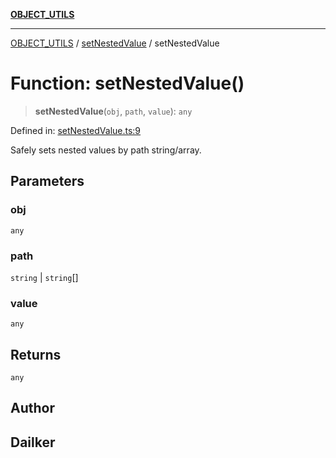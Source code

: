 [**OBJECT_UTILS**](../../README.md)

***

[OBJECT_UTILS](../../README.md) / [setNestedValue](../README.md) / setNestedValue

# Function: setNestedValue()

> **setNestedValue**(`obj`, `path`, `value`): `any`

Defined in: [setNestedValue.ts:9](https://github.com/dailker/everyutil/blob/8aea75a123d1c8f9816646c45d1769cd1efa4eac/src/object/setNestedValue.ts#L9)

Safely sets nested values by path string/array.

## Parameters

### obj

`any`

### path

`string` | `string`[]

### value

`any`

## Returns

`any`

## Author

## Dailker
